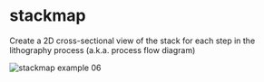 # stackmap
Create a 2D cross-sectional view of the stack for each step in the lithography process (a.k.a. process flow diagram)  

![stackmap example 06](https://github.com/decoherer/stackmap/assets/63128649/c8ef3bb1-4c63-430f-8b9d-14e7ed93971e)
